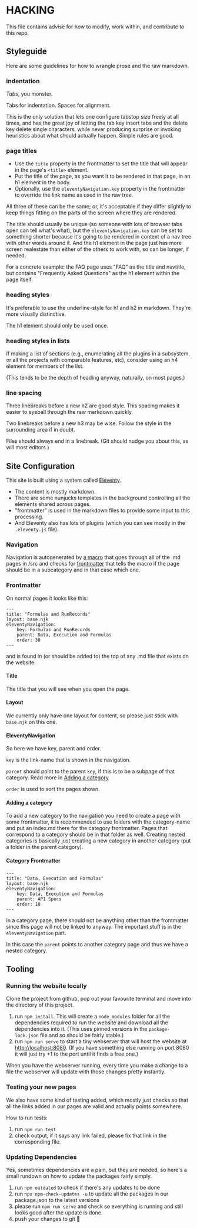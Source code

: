 HACKING
=======

This file contains advise for how to modify, work within, and contribute to this repo.



Styleguide
----------

Here are some guidelines for how to wrangle prose and the raw markdown.

### indentation

_Tabs_, you monster.

Tabs for indentation.  Spaces for alignment.

This is the only solution that lets one configure tabstop size freely at all times,
and has the great joy of letting the tab key insert tabs and the delete key delete single characters,
while never producing surprise or invoking heuristics about what should actually happen.
Simple rules are good.

### page titles

- Use the `title` property in the frontmatter to set the title that will appear in the page's `<title>` element.
- Put the title of the page, as you want it to be rendered in that page, in an h1 element in the body.
- Optionally, use the `eleventyNavigation.key` property in the frontmatter to override the link name as used in the nav tree.

All three of these can be the same; or, it's acceptable if they differ slightly to keep things fitting on the parts of the screen where they are rendered.

The title should usually be unique (so someone with lots of browser tabs open can tell what's what),
but the `eleventyNavigation.key` can be set to something shorter because it's going to be rendered in context of a nav tree with other words around it.
And the h1 element in the page just has more screen realestate than either of the others to work with, so can be longer, if needed.

For a concrete example: the FAQ page uses "FAQ" as the title and navtitle, but contains "Frequently Asked Questions" as the h1 element within the page itself.

### heading styles

It's preferable to use the underline-style for h1 and h2 in markdown.
They're more visually distinctive.

The h1 element should only be used once.

### heading styles in lists

If making a list of sections (e.g., enumerating all the plugins in a subsystem, or all the projects with comparable features, etc),
consider using an h4 element for members of the list.

(This tends to be the depth of heading anyway, naturally, on most pages.)

### line spacing

Three linebreaks before a new h2 are good style.
This spacing makes it easier to eyeball through the raw markdown quickly.

Two linebreaks before a new h3 may be wise.
Follow the style in the surrounding area if in doubt.

Files should always end in a linebreak.
(Git should nudge you about this, as will most editors.)



Site Configuration
------------------

This site is built using a system called [Eleventy](11ty.dev).

- The content is mostly markdown.
- There are some nunjucks templates in the background controlling all the elements shared across pages.
- "frontmatter" is used in the markdown files to provide some input to this processing.
- And Eleventy also has lots of plugins (which you can see mostly in the `.eleventy.js` file).

### Navigation

Navigation is autogenerated by [a macro](/src/_includes/navigation-macro.njk) that goes through all of the .md pages in /src and checks for [frontmatter](#frontmatter) that tells the macro if the page should be in a subcategory and in that case which one.

### Frontmatter
On normal pages it looks like this:
```
---
title: "Formulas and RunRecords"
layout: base.njk
eleventyNavigation: 
    key: Formulas and RunRecords
    parent: Data, Execution and Formulas
    order: 30
---
```

and is found in (or should be added to) the top of any .md file that exists on the website.

#### Title
The title that you will see when you open the page.

#### Layout
We currently only have one layout for content, so please just stick with `base.njk` on this one.

#### EleventyNavigation
So here we have key, parent and order. 

`key` is the link-name that is shown in the navigation. 

`parent` should point to the parent `key`, if this is to be a subpage of that category. Read more in [Adding a category](#adding-a-category)

`order` is used to sort the pages shown.

#### Adding a category
To add a new category to the navigation you need to create a page with some frontmatter, it is recommended to use folders with the category-name and put an index.md there for the category frontmatter. Pages that correspond to a category should be in that folder as well. Creating nested categories is basically just creating a new category in another category (put a folder in the parent category).

#### Category Frontmatter
```
---
title: "Data, Execution and Formulas"
layout: base.njk
eleventyNavigation: 
    key: Data, Execution and Formulas
    parent: API Specs
    order: 10
---
```

In a category page, there should not be anything other than the frontmatter since this page will not be linked to anyway. The important stuff is in the `eleventyNavigation` part. 

In this case the `parent` points to another category page and thus we have a nested category.



Tooling
-------

### Running the website locally

Clone the project from github, pop out your favourite terminal and move into the directory of this project.

1. run `npm install`.  This will create a `node_modules` folder for all the dependencies required to run the website and download all the dependencies into it.  (This uses pinned versions in the `package-lock.json` file and so should be fairly stable.)
2. run `npm run serve` to start a tiny webserver that will host the website at [http://localhost:8080](http://localhost:8080). (If you have something else running on port 8080 it will just try +1 to the port until it finds a free one.)

When you have the webserver running, every time you make a change to a file the webserver will update with those changes pretty instantly.

### Testing your new pages

We also have some kind of testing added, which mostly just checks so that all the links added in our pages are valid and actually points somewhere.

How to run tests:
1. run `npm run test`
2. check output, if it says any link failed, please fix that link in the corresponding file.


### Updating Dependencies

Yes, sometimes dependencies are a pain, but they are needed, so here's a small rundown on how to update the packages fairly simply.

1. run `npm outdated` to check if there's any updates to be done
2. run `npx npm-check-updates -u` to update all the packages in our package.json to the latest versions
3. please run `npm run serve` and check so everything is running and still looks good after the update is done.
4. push your changes to git 👏
